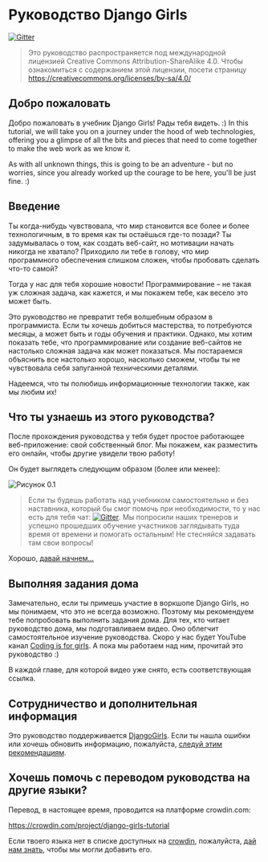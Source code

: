 # Руководство Django Girls

[![Gitter](https://badges.gitter.im/DjangoGirls/tutorial.svg)](https://gitter.im/DjangoGirls/tutorial)

> Это руководство распространяется под международной лицензией Creative Commons Attribution-ShareAlike 4.0. Чтобы ознакомиться с содержанием этой лицензии, посети страницу https://creativecommons.org/licenses/by-sa/4.0/

## Добро пожаловать

Добро пожаловать в учебник Django Girls! Рады тебя видеть. :) In this tutorial, we will take you on a journey under the hood of web technologies, offering you a glimpse of all the bits and pieces that need to come together to make the web work as we know it.

As with all unknown things, this is going to be an adventure - but no worries, since you already worked up the courage to be here, you'll be just fine. :)

## Введение

Ты когда-нибудь чувствовала, что мир становится все более и более технологичным, в то время как ты остаёшься где-то позади? Ты задумывалась о том, как создать веб-сайт, но мотивации начать никогда не хватало? Приходило ли тебе в голову, что мир программного обеспечения слишком сложен, чтобы пробовать сделать что-то самой?

Тогда у нас для тебя хорошие новости! Программирование – не такая уж сложная задача, как кажется, и мы покажем тебе, как весело это может быть.

Это руководство не превратит тебя волшебным образом в программиста. Если ты хочешь добиться мастерства, то потребуются месяцы, а может быть и годы обучения и практики. Однако, мы хотим показать тебе, что программирование или создание веб-сайтов не настолько сложная задача как может показаться. Мы постараемся объяснить все настолько хорошо, насколько сможем, чтобы ты не чувствовала себя запуганной техническими деталями.

Надеемся, что ты полюбишь информационные технологии также, как мы любим их!

## Что ты узнаешь из этого руководства?

После прохождения руководства у тебя будет простое работающее веб-приложение: свой собственный блог. Мы покажем, как разместить его онлайн, чтобы другие увидели твою работу!

Он будет выглядеть следующим образом (более или менее):

![Рисунок 0.1](images/application.png)

> Если ты будешь работать над учебником самостоятельно и без наставника, который бы смог помочь при необходимости, то у нас есть для тебя чат: [![Gitter](https://badges.gitter.im/DjangoGirls/tutorial.svg)](https://gitter.im/DjangoGirls/tutorial). Мы попросили наших тренеров и успешно прошедших обучение участников заглядывать туда время от времени и помогать остальным! Не стесняйся задавать там свои вопросы!

Хорошо, [давай начнем...](./how_the_internet_works/README.md)

## Выполняя задания дома

Замечательно, если ты примешь участие в воркшопе Django Girls, но мы понимаем, что это не всегда возможно. Поэтому мы рекомендуем тебе попробовать выполнить задания дома. Для тех, кто читает руководство дома, мы подготавливаем видео. Оно облегчит самостоятельное изучение руководства. Скоро у нас будет YouTube канал [Coding is for girls](https://www.youtube.com/channel/UC0hNd2uW8jTR5K3KBzRuG2A/feed). А пока мы работаем над ним, прочитай это руководство :)

В каждой главе, для которой видео уже снято, есть соответствующая ссылка.

## Сотрудничество и дополнительная информация

Это руководство поддерживается [DjangoGirls](https://djangogirls.org/). Если ты нашла ошибки или хочешь обновить информацию, пожалуйста, [следуй этим рекомендациям](https://github.com/DjangoGirls/tutorial/blob/master/README.md).

## Хочешь помочь с переводом руководства на другие языки?

Перевод, в настоящее время, проводится на платформе crowdin.com:

https://crowdin.com/project/django-girls-tutorial

Если твоего языка нет в списке доступных на [crowdin](https://crowdin.com/), пожалуйста, [дай нам знать](https://github.com/DjangoGirls/tutorial/issues/new), чтобы мы могли добавить его.